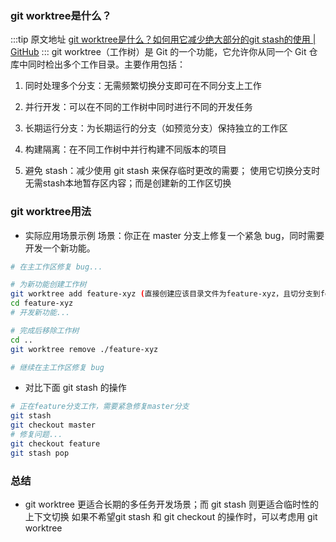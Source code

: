 ### git worktree是什么？

  :::tip 原文地址
  [git worktree是什么？如何用它减少绝大部分的git stash的使用 | GitHub](https://github.com/jynba/jynba.github.io/issues/78)
  :::
  git worktree（工作树）是 Git 的一个功能，它允许你从同一个 Git 仓库中同时检出多个工作目录。主要作用包括：

1. 同时处理多个分支：无需频繁切换分支即可在不同分支上工作

2. 并行开发：可以在不同的工作树中同时进行不同的开发任务

3. 长期运行分支：为长期运行的分支（如预览分支）保持独立的工作区

4. 构建隔离：在不同工作树中并行构建不同版本的项目

5. 避免 stash：减少使用 git stash 来保存临时更改的需要； 使用它切换分支时无需stash本地暂存区内容；而是创建新的工作区切换

### git worktree用法
* 实际应用场景示例
场景：你正在 master 分支上修复一个紧急 bug，同时需要开发一个新功能。

```bash
# 在主工作区修复 bug...

# 为新功能创建工作树
git worktree add feature-xyz (直接创建应该目录文件为feature-xyz，且切分支到feature-xyz)
cd feature-xyz
# 开发新功能...

# 完成后移除工作树
cd ..
git worktree remove ./feature-xyz

# 继续在主工作区修复 bug
```
* 对比下面 git stash 的操作
```bash
# 正在feature分支工作，需要紧急修复master分支
git stash
git checkout master
# 修复问题...
git checkout feature
git stash pop
```
###  总结
* git worktree 更适合长期的多任务开发场景；而 git stash 则更适合临时性的上下文切换
如果不希望git stash 和 git checkout 的操作时，可以考虑用 git worktree